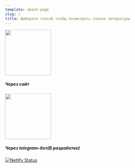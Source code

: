```yaml
---
template: about-page
slug: /
title: Выберите способ чтобы посмотреть список литературы 
---
```

<div><a href="/list"><img src="/assets/www_png_1542359.png" width="150px"></a>
<h5>Через сайт</h5>
<!--<a href="https://t.me/iteratureStolinGymnasium_9b_bot">--><img src="/assets/2gsjgna1uruvUuS7ndh9YqVwYGPLVszbFLwwpAYXYSaZZBvN8zaZyBPhB52VpeXrUa9qt6hCrXzmzAr52VR7TuixNhPiXhk1nWWcNjjqmDoncxbWLe.png" width="150px"></a>
<h5>Через telegram-бот(В разработке)</h5></div>


[![Netlify Status](https://api.netlify.com/api/v1/badges/29642afc-c00d-4ac8-b703-c5018f066cf6/deploy-status)](https://app.netlify.com/sites/listofliteraturestolin/deploys)
